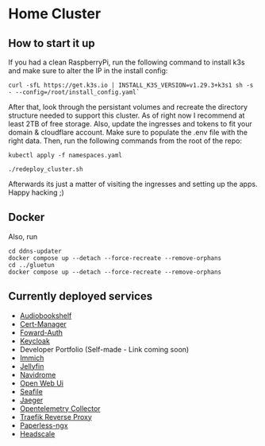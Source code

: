 # Home Cluster
## How to start it up

If you had a clean RaspberryPi, run the following command to install k3s and make sure to alter the IP in the install config: 
```shell
curl -sfL https://get.k3s.io | INSTALL_K3S_VERSION=v1.29.3+k3s1 sh -s - --config=/root/install_config.yaml`
```

After that, look through the persistant volumes and recreate the directory structure needed to support this cluster. As of right now I recommend at least 2TB of free storage. Also, update the ingresses and tokens to fit your domain & cloudflare account. Make sure to populate the .env file with the right data. Then, run the following commands from the root of the repo:

```shell
kubectl apply -f namespaces.yaml

./redeploy_cluster.sh
```

Afterwards its just a matter of visiting the ingresses and setting up the apps. Happy hacking ;)

## Docker
Also, run 
```shell
cd ddns-updater
docker compose up --detach --force-recreate --remove-orphans
cd ../gluetun
docker compose up --detach --force-recreate --remove-orphans
```

## Currently deployed services
* [Audiobookshelf](https://github.com/advplyr/audiobookshelf)
* [Cert-Manager](https://github.com/cert-manager/cert-manager)
* [Foward-Auth](https://github.com/jordemort/traefik-forward-auth/pkgs/container/traefik-forward-auth)
* [Keycloak](https://github.com/keycloak/keycloak)
* Developer Portfolio (Self-made - Link coming soon)
* [Immich](https://github.com/immich-app/immich)
* [Jellyfin](https://github.com/jellyfin/jellyfin)
* [Navidrome](https://github.com/navidrome/navidrome)
* [Open Web Ui](https://github.com/open-webui/open-webui)
* [Seafile](https://github.com/haiwen/seafile)
* [Jaeger](https://github.com/jaegertracing)
* [Opentelemetry Collector](https://github.com/open-telemetry/opentelemetry-collector)
* [Traefik Reverse Proxy](https://github.com/traefik/traefik)
* [Paperless-ngx](https://github.com/paperless-ngx/paperless-ngx)
* [Headscale](https://github.com/juanfont/headscale)